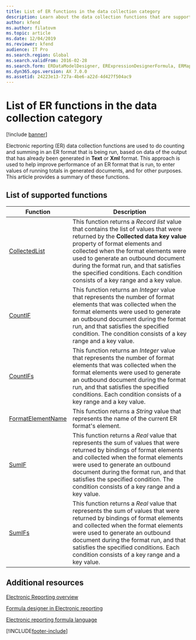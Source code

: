 ```yaml
---
title: List of ER functions in the data collection category
description: Learn about the data collection functions that are supported in Electronic reporting (ER), including a list of supported functions.
author: kfend
ms.author: filatovm
ms.topic: article
ms.date: 12/04/2019
ms.reviewer: kfend
audience: IT Pro
ms.search.region: Global
ms.search.validFrom: 2016-02-28
ms.search.form: ERDataModelDesigner, ERExpressionDesignerFormula, ERMappedFormatDesigner, ERModelMappingDesigner
ms.dyn365.ops.version: AX 7.0.0
ms.assetid: 24223e13-727a-4be6-a22d-4d427f504ac9
---
```


# List of ER functions in the data collection category

[!include [banner](../includes/banner.md)]

Electronic reporting (ER) data collection functions are used to do counting and summing in an ER format that is being run, based on data of the output that has already been generated in **Text** or **Xml** format. This approach is used to help improve performance of an ER format that is run, to enter values of running totals in generated documents, and for other purposes. This article provides a summary of these functions.

## List of supported functions

| Function | Description |
|----------|-------------|
| [CollectedList](er-functions-datacollection-collectedlist.md) | This function returns a *Record list* value that contains the list of values that were returned by the **Collected data key value** property of format elements and collected when the format elements were used to generate an outbound document during the format run, and that satisfies the specified conditions. Each condition consists of a key range and a key value. |
| [CountIF](er-functions-datacollection-countif.md) | This function returns an *Integer* value that represents the number of format elements that was collected when the format elements were used to generate an outbound document during the format run, and that satisfies the specified condition. The condition consists of a key range and a key value. |
| [CountIFs](er-functions-datacollection-countifs.md) | This function returns an *Integer* value that represents the number of format elements that was collected when the format elements were used to generate an outbound document during the format run, and that satisfies the specified conditions. Each condition consists of a key range and a key value. |
| [FormatElementName](er-functions-datacollection-formatelementname.md) | This function returns a *String* value that represents the name of the current ER format's element. |
| [SumIF](er-functions-datacollection-sumif.md) | This function returns a *Real* value that represents the sum of values that were returned by bindings of format elements and collected when the format elements were used to generate an outbound document during the format run, and that satisfies the specified condition. The condition consists of a key range and a key value. |
| [SumIFs](er-functions-datacollection-sumifs.md) | This function returns a *Real* value that represents the sum of values that were returned by bindings of format elements and collected when the format elements were used to generate an outbound document during the format run, and that satisfies the specified conditions. Each condition consists of a key range and a key value. |

## Additional resources

[Electronic Reporting overview](general-electronic-reporting.md)

[Formula designer in Electronic reporting](general-electronic-reporting-formula-designer.md)

[Electronic reporting formula language](er-formula-language.md)


[!INCLUDE[footer-include](../../../includes/footer-banner.md)]
